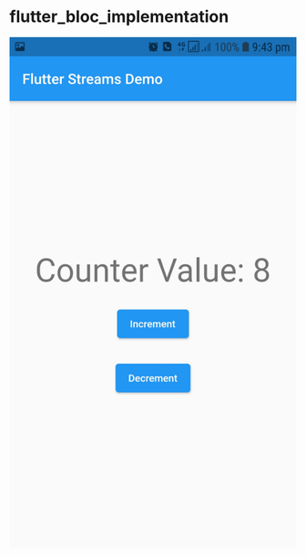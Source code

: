 # flutter_bloc_implementation

![A Flutter Resources App using Futter ](https://github.com/JaveedIshaq/flutter_streams_implementation/blob/master/appscreenshot.jpeg?raw=true?raw=true)
